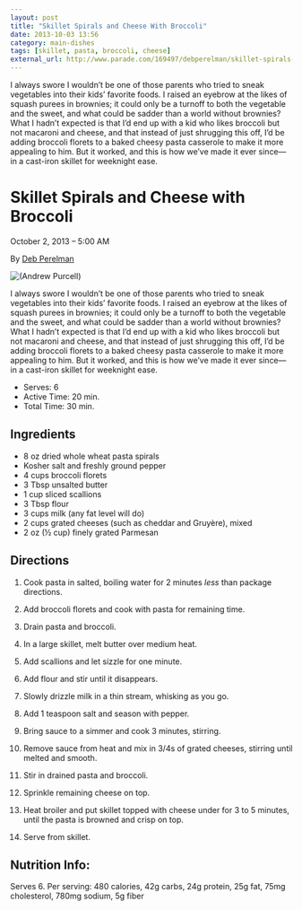 ```yaml
---
layout: post
title: "Skillet Spirals and Cheese With Broccoli"
date: 2013-10-03 13:56
category: main-dishes
tags: [skillet, pasta, broccoli, cheese]
external_url: http://www.parade.com/169497/debperelman/skillet-spirals-and-cheese-with-broccoli/print/
---
```


<div class="excerpt">
I always swore I wouldn’t be one of those parents who tried to sneak
vegetables into their kids’ favorite foods. I raised an eyebrow at the
likes of squash purees in brownies; it could only be a turnoff to both
the vegetable and the sweet, and what could be sadder than a world
without brownies? What I hadn’t expected is that I’d end up with a kid
who likes broccoli but not macaroni and cheese, and that instead of
just shrugging this off, I’d be adding broccoli florets to a baked
cheesy pasta casserole to make it more appealing to him. But it
worked, and this is how we’ve made it ever since—in a cast-iron
skillet for weeknight ease.
</div>

Skillet Spirals and Cheese with Broccoli
========================================

October 2, 2013 – 5:00 AM

By [Deb Perelman](http://www.parade.com/member/debperelman/)

![(Andrew Purcell)](http://www.parade.com/wp-content/uploads/2013/09/skillet-spirals-cheese-broccoli-ftr.jpg)

I always swore I wouldn’t be one of those parents who tried to sneak
vegetables into their kids’ favorite foods. I raised an eyebrow at the
likes of squash purees in brownies; it could only be a turnoff to both
the vegetable and the sweet, and what could be sadder than a world
without brownies? What I hadn’t expected is that I’d end up with a kid
who likes broccoli but not macaroni and cheese, and that instead of just
shrugging this off, I’d be adding broccoli florets to a baked cheesy
pasta casserole to make it more appealing to him. But it worked, and
this is how we’ve made it ever since—in a cast-iron skillet for
weeknight ease.


- Serves: 6
- Active Time: 20 min.
- Total Time: 30 min.

## Ingredients

- 8 oz dried whole wheat pasta spirals
- Kosher salt and freshly ground pepper
- 4 cups broccoli florets
- 3 Tbsp unsalted butter
- 1 cup sliced scallions
- 3 Tbsp flour
- 3 cups milk (any fat level will do)
- 2 cups grated cheeses (such as cheddar and Gruyère), mixed
- 2 oz (½ cup) finely grated Parmesan

## Directions

1. Cook pasta in salted, boiling water for 2 minutes *less* than
package directions.

1. Add broccoli florets and cook with pasta for remaining time.

1. Drain pasta and broccoli.

1. In a large skillet, melt butter over medium heat.

1. Add scallions and let sizzle for one minute.

1. Add flour and stir until it disappears.

1. Slowly drizzle milk in a thin stream, whisking as you go.

1. Add 1 teaspoon salt and season with pepper.

1. Bring sauce to a simmer and cook 3 minutes, stirring.

1. Remove sauce from heat and mix in 3/4s of grated cheeses, stirring
until melted and smooth.

1. Stir in drained pasta and broccoli.

1. Sprinkle remaining cheese on top.

1. Heat broiler and put skillet topped with cheese under for 3 to 5
minutes, until the pasta is browned and crisp on top.

1. Serve from skillet.

## Nutrition Info:

Serves 6. Per serving: 480 calories, 42g carbs, 24g protein, 25g fat,
75mg cholesterol, 780mg sodium, 5g fiber



